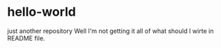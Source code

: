 # hello-world
just another repository
Well I'm not getting it all of what should I wirte in README file.
